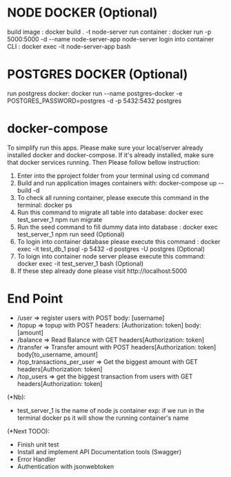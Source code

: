 NODE DOCKER (Optional)
=============
build image : docker build . -t node-server
run container : docker run -p 5000:5000 -d --name node-server-app node-server
login into container CLI : docker exec -it node-server-app bash

POSTGRES DOCKER (Optional)
============
run postgress docker: docker run --name postgres-docker -e POSTGRES_PASSWORD=postgres -d -p 5432:5432 postgres


docker-compose
================
To simplify run this apps. Please make sure your local/server already installed docker and docker-compose.
If it's already installed, make sure that docker services running. Then Please follow bellow instruction:
1. Enter into the pproject folder from your terminal using cd command 
2. Build and run application images containers with: docker-compose up --build -d
3. To check all running container, please execute this command in the terminal: docker ps 
4. Run this command to migrate all table into database: docker exec test_server_1 npm run migrate
5. Run the seed command to fill dummy data into database : docker exec test_server_1 npm run seed (Optional) 
6. To login into container database please execute this command :  docker exec -it test_db_1 psql -p 5432 -d postgres -U postgres (Optional) 
7. To loign into container node server please execute this command: docker exec -it test_server_1 bash (Optional) 
8. If these step already done please visit http://localhost:5000

End Point
================
- /user => register users with POST body: [username]
- /topup => topup with POST headers: [Authorization: token] body: [amount]
- /balance => Read Balance with GET headers[Authorization: token]
- /transfer => Transfer amount with POST headers[Authorization: token] body[to_username, amount]
- /top_transactions_per_user => Get the biggest amount with GET headers[Authorization: token]
- /top_users => get the biggest transaction from users with GET headers[Authorization: token]

(*Nb):
- test_server_1 is the name of node js container exp: if we run in the terminal docker ps it will show the running container's name

(*Next TODO):
- Finish unit test
- Install and implement API Documentation tools (Swagger)
- Error Handler
- Authentication with jsonwebtoken